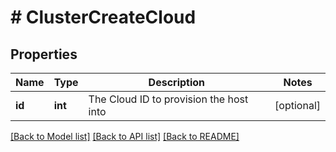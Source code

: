 # # ClusterCreateCloud

## Properties

Name | Type | Description | Notes
------------ | ------------- | ------------- | -------------
**id** | **int** | The Cloud ID to provision the host into | [optional]

[[Back to Model list]](../../README.md#models) [[Back to API list]](../../README.md#endpoints) [[Back to README]](../../README.md)
